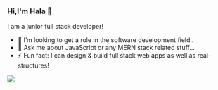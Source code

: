 ### Hi,I'm Hala 👋
I am a junior full stack developer!

- 👯 I’m looking to get a role in the software development field..
- 💬 Ask me about JavaScript or any MERN stack related stuff...
- ⚡ Fun fact: I can design & build full stack web apps as well as real-structures!



<img src="https://img.shields.io/badge/JavaScript-323330?style=for-the-badge&logo=javascript&logoColor=F7DF1E" />
